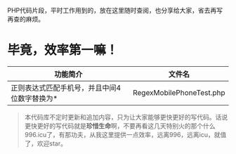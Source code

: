 PHP代码片段，平时工作用到的，放在这里随时查阅，也分享给大家，省去再写再查的麻烦。

# 毕竟，效率第一嘛！


| 功能简介 | 文件名 |
| ------- | ------|
| 正则表达式匹配手机号，并且中间4位数字替换为* | RegexMobilePhoneTest.php |


> 本代码库不定时更新和追加内容，只为让大家能够更快更好的写代码。话说更快更好的写代码就是**珍惜生命**啊，不要再看这几天特别火的那个什么996.icu了，有那功夫，从我这里提供一点效率，远离996，远离icu，就值了，欢迎star。